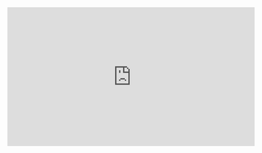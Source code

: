 <iframe width="560" height="315" src="https://www.youtube.com/embed/fx8xDqEMQd0" frameborder="0" allowfullscreen></iframe>
